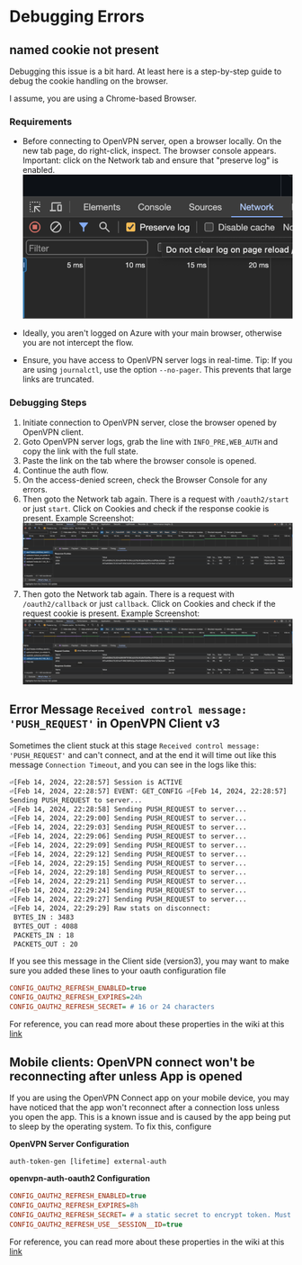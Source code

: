 # Debugging Errors

## named cookie not present

Debugging this issue is a bit hard. At least here is a step-by-step guide to debug the cookie handling on the browser.

I assume, you are using a Chrome-based Browser.

### Requirements

- Before connecting to OpenVPN server, open a browser locally. On the new tab page, do right-click, inspect.
  The browser console appears. Important: click on the Network tab and ensure that "preserve log" is enabled.
  ![](./img/debugging-error-cookie-network-tab.png)

- Ideally, you aren't logged on Azure with your main browser, otherwise you are not intercept the flow.

- Ensure, you have access to OpenVPN server logs in real-time. Tip: If you are using `journalctl`, use the option `--no-pager`.
  This prevents that large links are truncated.

### Debugging Steps

1. Initiate connection to OpenVPN server, close the browser opened by OpenVPN client.
2. Goto OpenVPN server logs, grab the line with `INFO_PRE,WEB_AUTH` and copy the link with the full state.
3. Paste the link on the tab where the browser console is opened.
4. Continue the auth flow.
5. On the access-denied screen, check the Browser Console for any errors.
6. Then goto the Network tab again. There is a request with `/oauth2/start` or just `start`.
   Click on Cookies and check if the response cookie is present.
   Example Screenshot:
   ![](./img/debugging-error-cookie-start.png)
7. Then goto the Network tab again. There is a request with `/oauth2/callback` or just `callback`.
   Click on Cookies and check if the request cookie is present.
   Example Screenshot:
   ![](./img/debugging-error-cookie-callback.png)

## Error Message `Received control message: 'PUSH_REQUEST'` in OpenVPN Client v3

Sometimes the client stuck at this stage `Received control message: 'PUSH_REQUEST'` and can't connect, and at the end it will time out like this message `Connection Timeout`, and you can see in the logs like this:

```
⏎[Feb 14, 2024, 22:28:57] Session is ACTIVE
⏎[Feb 14, 2024, 22:28:57] EVENT: GET_CONFIG ⏎[Feb 14, 2024, 22:28:57] Sending PUSH_REQUEST to server...
⏎[Feb 14, 2024, 22:28:58] Sending PUSH_REQUEST to server...
⏎[Feb 14, 2024, 22:29:00] Sending PUSH_REQUEST to server...
⏎[Feb 14, 2024, 22:29:03] Sending PUSH_REQUEST to server...
⏎[Feb 14, 2024, 22:29:06] Sending PUSH_REQUEST to server...
⏎[Feb 14, 2024, 22:29:09] Sending PUSH_REQUEST to server...
⏎[Feb 14, 2024, 22:29:12] Sending PUSH_REQUEST to server...
⏎[Feb 14, 2024, 22:29:15] Sending PUSH_REQUEST to server...
⏎[Feb 14, 2024, 22:29:18] Sending PUSH_REQUEST to server...
⏎[Feb 14, 2024, 22:29:21] Sending PUSH_REQUEST to server...
⏎[Feb 14, 2024, 22:29:24] Sending PUSH_REQUEST to server...
⏎[Feb 14, 2024, 22:29:27] Sending PUSH_REQUEST to server...
⏎[Feb 14, 2024, 22:29:29] Raw stats on disconnect:
 BYTES_IN : 3483
 BYTES_OUT : 4088
 PACKETS_IN : 18
 PACKETS_OUT : 20
```

If you see this message in the Client side (version3), you may want to make sure you added these lines to your oauth configuration file

```ini
CONFIG_OAUTH2_REFRESH_ENABLED=true
CONFIG_OAUTH2_REFRESH_EXPIRES=24h
CONFIG_OAUTH2_REFRESH_SECRET= # 16 or 24 characters
```

For reference, you can read more about these properties in the wiki at this [link](https://github.com/jkroepke/openvpn-auth-oauth2/wiki/Configuration#non-interactive-session-refresh)


## Mobile clients: OpenVPN connect won't be reconnecting after unless App is opened

If you are using the OpenVPN Connect app on your mobile device, you may have noticed that the app won't reconnect after a connection loss unless you open the app.
This is a known issue and is caused by the app being put to sleep by the operating system. To fix this, configure

**OpenVPN Server Configuration**
```
auth-token-gen [lifetime] external-auth
```

**openvpn-auth-oauth2 Configuration**
```ini
CONFIG_OAUTH2_REFRESH_ENABLED=true
CONFIG_OAUTH2_REFRESH_EXPIRES=8h
CONFIG_OAUTH2_REFRESH_SECRET= # a static secret to encrypt token. Must be 16, 24 or 32
CONFIG_OAUTH2_REFRESH_USE__SESSION__ID=true
```

For reference, you can read more about these properties in the wiki at this [link](https://github.com/jkroepke/openvpn-auth-oauth2/wiki/Configuration#non-interactive-session-refresh)
